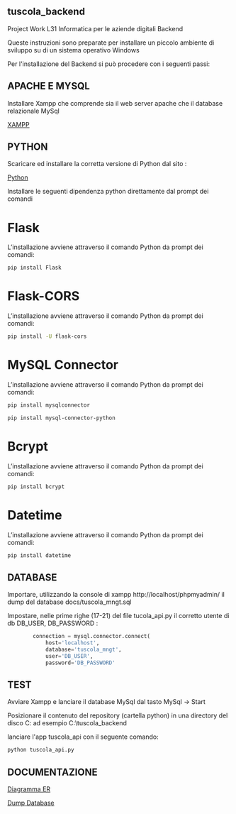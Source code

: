 ## tuscola_backend
Project Work L31 Informatica per le aziende digitali Backend

Queste instruzioni sono preparate per installare un piccolo ambiente di sviluppo su di un sistema operativo Windows

Per l'installazione del Backend si può procedere con i seguenti passi:

## APACHE E MYSQL

Installare Xampp che comprende sia il web server apache che il database relazionale MySql

[XAMPP](https://www.apachefriends.org/it/download.html)

## PYTHON

Scaricare ed installare la corretta versione di Python dal sito :

[Python](https://www.python.org/downloads/)

Installare le seguenti dipendenza python direttamente dal prompt dei comandi

# Flask
L’installazione avviene attraverso il comando Python da prompt dei comandi:

```bash
pip install Flask
```

# Flask-CORS
L’installazione avviene attraverso il comando Python da prompt dei comandi:

```bash
pip install -U flask-cors
```

# MySQL Connector
L’installazione avviene attraverso il comando Python da prompt dei comandi:

```bash
pip install mysqlconnector

pip install mysql-connector-python
```

# Bcrypt
L’installazione avviene attraverso il comando Python da prompt dei comandi:

```bash
pip install bcrypt
```

# Datetime
L’installazione avviene attraverso il comando Python da prompt dei comandi:

```bash
pip install datetime
```

## DATABASE

Importare, utilizzando la console di xampp http://localhost/phpmyadmin/ il dump del database docs/tuscola_mngt.sql

Impostare, nelle prime righe (17-21) del file tucola_api.py il corretto utente di db DB_USER, DB_PASSWORD :

```python
        connection = mysql.connector.connect(
            host='localhost',
            database='tuscola_mngt',
            user='DB_USER',
            password='DB_PASSWORD'
```

## TEST

Avviare Xampp e lanciare il database MySql dal tasto MySql -> Start

Posizionare il contenuto del repository (cartella python) in una directory del disco C: ad esempio C:\tuscola_backend

lanciare l'app tuscola_api con il seguente comando:

```bash
python tuscola_api.py
```

## DOCUMENTAZIONE

[Diagramma ER](https://github.com/Paoletto73/tuscola_backend/blob/main/docs/ERDiagram.pdf)

[Dump Database](https://github.com/Paoletto73/tuscola_backend/blob/main/docs/tuscola_mngt.sql)


